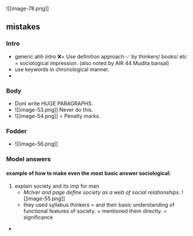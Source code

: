 ![[image-78.png]]
## mistakes
### Intro
- generic ahh intro ❌= Use definition approach ✅ by thinkers/ books/ etc = sociological impression. (also noted by AIR 44 Mudita bansal)
- use keywords in chronological manner. 
- 

### Body
- Dont write HUGE PARAGRAPHS.
- ![[image-53.png]] Never do this.
- ![[image-54.png]] = Penalty marks.


### Fodder
- ![[image-56.png]]

### Model answers

#### 
#### example of how to make even the most basic answer sociological:
1. explain society and its imp for man
	-  *McIver and page define society as a web of social relationships.*
	![[image-55.png]]
	- they used syllabus thinkers = and their basic understanding of functional features of society. = mentioned them directly. = significance
- 
